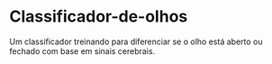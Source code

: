 # Classificador-de-olhos
Um classificador treinando para diferenciar se o olho está aberto ou fechado com base em sinais cerebrais.
